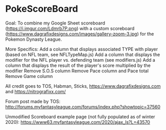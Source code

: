 # PokeScoreBoard
Goal: To combine my Google Sheet scoreboard (https://i.imgur.com/Ldmrb7P.png) with a custom scoreboard (https://www.dagrafixdesigns.com/images/gallery-zoom-3.jpg) for the Pokemon Dynasty League.

More Specifics:
    Add a column that displays associated TYPE with player (based on NFL team, see NFLTypeMap.js)
    Add a column that displays the modifier for the NFL player vs. defending team (see modifiers.js)
    Add a column that displays the result of the player's score multiplied by the modifier
    Remove S.O.S column
    Remove Pace column and Pace total
    Remove Game column
    

All credit goes to TOS, Habman, Sticks, https://www.dagrafixdesigns.com and https://nitrografixx.com/

Forum post made by TOS: http://forums.myfantasyleague.com/forums/index.php?showtopic=37560

Unmodified Scoreboard example page (not fully populated as of winter 2020): https://www63.myfantasyleague.com/2020/ajax_ls?L=43570